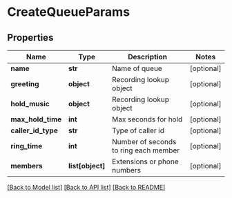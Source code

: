 # CreateQueueParams

## Properties
Name | Type | Description | Notes
------------ | ------------- | ------------- | -------------
**name** | **str** | Name of queue | [optional] 
**greeting** | **object** | Recording lookup object | [optional] 
**hold_music** | **object** | Recording lookup object | [optional] 
**max_hold_time** | **int** | Max seconds for hold | [optional] 
**caller_id_type** | **str** | Type of caller id | [optional] 
**ring_time** | **int** | Number of seconds to ring each member | [optional] 
**members** | **list[object]** | Extensions or phone numbers | [optional] 

[[Back to Model list]](../README.md#documentation-for-models) [[Back to API list]](../README.md#documentation-for-api-endpoints) [[Back to README]](../README.md)


